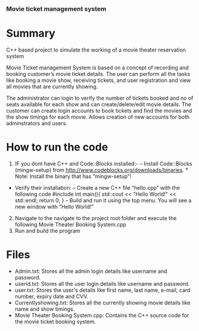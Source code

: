 ### Movie ticket management system

# Summary
C++ based project to simulate the working of a movie theater reservation system

Movie Ticket management System is based on a concept of recording and booking customer’s movie ticket details. The user can perform all the tasks like booking a movie show, receiving tickets, and user registration and view all movies that are currently showing.

The administrator  can login to verify the number of tickets booked and no of seats available for each show and can create/delete/edit movie details. The customer can create login accounts to book tickets and find the movies and the show timings for each movie. Allows creation of new accounts for both adminstrators and users.


# How to run the code
1. IF you dont have C++ and Code::Blocks installed:-
– Install Code::Blocks (mingw-setup) from http://www.codeblocks.org/downloads/binaries. * Note: Install the binary that has “mingw-setup”!
- Verify their installation: – Create a new C++ file “hello.cpp” with the following code
#include 
int main(){
std::cout << "Hello World!" << std::endl;
return 0;
}
– Build and run it using the top menu. You will see a new window with “Hello World!”

2. Navigate to the navigate to the project root folder and execute the following Movie Theater Booking System.cpp
3. Run and build the program

# Files
- Admin.txt: Stores all the admin login details like username and password.
- userid.txt: Stores all the user login details like username and password.
- user.txt: Stores the user's details like first name, last name, e-mail, card number, expiry date and CVV.
- Currentlyshowing.txt: Stores all the currently showing movie details like name and show timings.
- Movie Theater Booking System.cpp: Contains the C++ source code for the movie ticket booking system.

